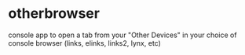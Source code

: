 otherbrowser
============

console app to open a tab from your "Other Devices" in your choice of console browser (links, elinks, links2, lynx, etc)
